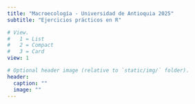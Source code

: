 ```yaml
---
title: "Macroecología - Universidad de Antioquia 2025"
subtitle: "Ejercicios prácticos en R"

# View.
#   1 = List
#   2 = Compact
#   3 = Card
view: 1

# Optional header image (relative to `static/img/` folder).
header:
  caption: ""
  image: ""
---
```

